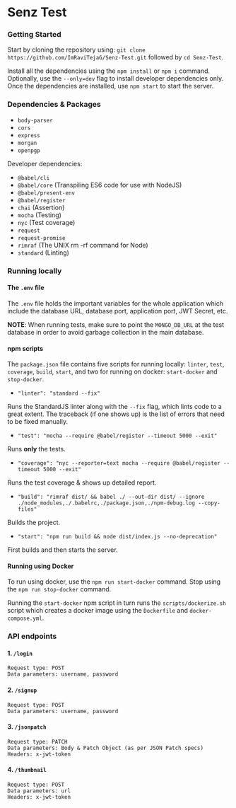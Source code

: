 # Senz Test

### Getting Started
Start by cloning the repository using: `git clone https://github.com/ImRaviTejaG/Senz-Test.git` followed by `cd Senz-Test`.

Install all the dependencies using the `npm install` or `npm i` command. Optionally, use the `--only=dev` flag to install developer dependencies only. Once the dependencies are installed, use `npm start` to start the server.

### Dependencies & Packages
- `body-parser`
- `cors`
- `express`
- `morgan`
- `openpgp`

Developer dependencies:
- `@babel/cli`
- `@babel/core` (Transpiling ES6 code for use with NodeJS)
- `@babel/present-env`
- `@babel/register`
- `chai` (Assertion)
- `mocha` (Testing)
- `nyc` (Test coverage)
- `request`
- `request-promise`
- `rimraf` (The UNIX rm -rf command for Node)
- `standard` (Linting)

### Running locally
#### The `.env` file
The `.env` file holds the important variables for the whole application which include the database URL, database port, application port, JWT Secret, etc.

**NOTE**: When running tests, make sure to point the `MONGO_DB_URL` at the test database in order to avoid garbage collection in the main database.

#### npm scripts
The `package.json` file contains five scripts for running locally: `linter`, `test`, `coverage`, `build`, `start`, and two for running on docker: `start-docker` and `stop-docker`.

- `"linter": "standard --fix"`

Runs the StandardJS linter along with the `--fix` flag, which lints code to a great extent. The traceback (if one shows up) is the list of errors that need to be fixed manually.

- `"test": "mocha --require @babel/register --timeout 5000 --exit"`

Runs **only** the tests.

- `"coverage": "nyc --reporter=text mocha --require @babel/register --timeout 5000 --exit"`

Runs the test coverage & shows up detailed report.

- `"build": "rimraf dist/ && babel ./ --out-dir dist/ --ignore ./node_modules,./.babelrc,./package.json,./npm-debug.log --copy-files"`

Builds the project.

- `"start": "npm run build && node dist/index.js --no-deprecation"`

First builds and then starts the server.

#### Running using Docker
To run using docker, use the `npm run start-docker` command. Stop using the `npm run stop-docker` command.

Running the `start-docker` npm script in turn runs the `scripts/dockerize.sh` script which creates a docker image using the `Dockerfile` and `docker-compose.yml`.

### API endpoints
#### 1. `/login`
```
Request type: POST
Data parameters: username, password
```

#### 2. `/signup`
```
Request type: POST
Data parameters: username, password
```

#### 3. `/jsonpatch`
```
Request type: PATCH
Data parameters: Body & Patch Object (as per JSON Patch specs)
Headers: x-jwt-token
```

#### 4. `/thumbnail`
```
Request type: POST
Data parameters: url
Headers: x-jwt-token
```